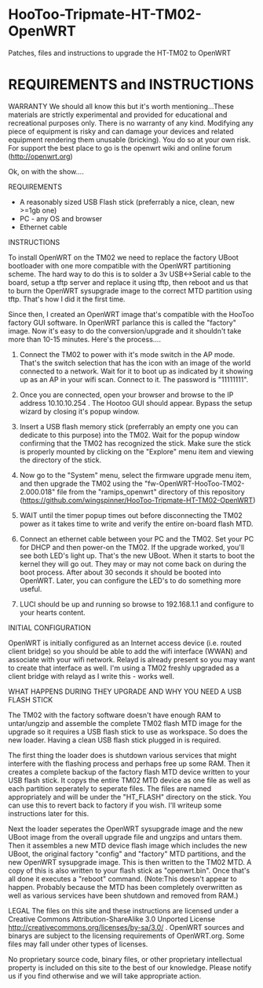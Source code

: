 HooToo-Tripmate-HT-TM02-OpenWRT
===============================

Patches, files and instructions to upgrade the HT-TM02 to OpenWRT


REQUIREMENTS and INSTRUCTIONS
==================


WARRANTY
We should all know this but it's worth mentioning...These materials are strictly
experimental and provided for educational and recreational purposes only. There
is no warranty of any kind. Modifying any piece of equipment is risky and can
damage your devices and related equipment rendering them unusable (bricking).
You do so at your own risk. For support the best place to go is the openwrt wiki
and online forum (http://openwrt.org)

Ok, on with the show....

REQUIREMENTS

- A reasonably sized USB Flash stick (preferrably a nice, clean, new >=1gb one)
- PC - any OS and browser
- Ethernet cable

INSTRUCTIONS

To install OpenWRT on the TM02 we need to replace the factory UBoot bootloader with one more
compatible with the OpenWRT partitioning scheme. The hard way to do this is to
solder a 3v USB<->Serial cable to the board, setup a tftp server and replace it
using tftp, then reboot and us that to  burn the OpenWRT sysupgrade image to the
correct MTD partition using tftp. That's how I did it the first time.

Since then, I created an OpenWRT image that's compatible with
the HooToo factory GUI software. In OpenWRT parlance this is called the "factory"
image. Now it's easy to do the conversion/upgrade and it shouldn't take more
than 10-15 minutes. Here's the process....

1. Connect the TM02 to power with it's mode switch in the AP mode. That's the
switch selection that has the icon with an image of the world connected to a
network. Wait for it to boot up as indicated by it showing up as an AP in your
wifi scan. Connect to it. The password is "11111111".

2. Once you are connected, open your browser and browse to the IP address
10.10.10.254 . The Hootoo GUI should appear. Bypass the setup wizard by closing
it's popup window.

3. Insert a USB flash memory stick (preferrably an empty one you can dedicate to
this purpose) into the TM02. Wait for the popup window confirming that the TM02
has recognized the stick. Make sure the stick is properly mounted by clicking on
the "Explore" menu item and viewing the directory of the stick.

4. Now go to the "System" menu, select the firmware upgrade menu item, and then
upgrade the TM02 using the "fw-OpenWRT-HooToo-TM02-2.000.018" file from the
"ramips_openwrt" directory of this repository
(https://github.com/wingspinner/HooToo-Tripmate-HT-TM02-OpenWRT)

5. WAIT until the timer popup times out before disconnecting the TM02 power as
it takes time to write and verify the entire on-board flash MTD.

6. Connect an ethernet cable between your PC and the TM02. Set your PC for DHCP
and then power-on the TM02. If the upgrade worked, you'll see both LED's light
up. That's the new UBoot. When it starts to boot the kernel they will go out. 
They may or may not come back on during the boot process. After about 30 seconds
it should be booted into OpenWRT. Later, you can configure the LED's to do
something more useful.

7. LUCI should be up and running so browse to 192.168.1.1 and configure to your
hearts content. 

INITIAL CONFIGURATION

OpenWRT is initially configured as an Internet access device (i.e. routed client
bridge) so you should be able to add the wifi interface (WWAN) and associate
with your wifi network. Relayd is already present so you may want to create that
interface as well. I'm using a TM02 freshly upgraded as a client bridge with
relayd as I write this - works well.


WHAT HAPPENS DURING THEY UPGRADE AND WHY YOU NEED A USB FLASH STICK

The TM02 with the factory software doesn't have enough RAM to untar/ungzip and
assemble the complete TM02 flash MTD image for the upgrade so it requires a USB
flash stick to use as workspace. So does the new loader. Having a clean USB
flash stick plugged in is required.

The first thing the loader does is shutdown various services that might
interfere with the flashing process and perhaps free up some RAM. Then it
creates a complete backup of the factory flash MTD device written to your USB
flash stick. It copys the entire TM02 MTD device as one file as well as each
partition seperately to seperate files. The files are named appropriately and
will be under the "HT_FLASH" directory on the stick. You can use this to revert
back to factory if you wish. I'll writeup some instructions later for this. 

Next the loader seperates the OpenWRT sysupgrade image and the new UBoot image
from the overall upgrade file and  ungzips and untars them. Then it assembles a
new MTD device flash image which includes the new UBoot, the original factory
"config" and "factory" MTD partitions, and the new OpenWRT sysupgrade image.
This is then written to the TM02 MTD. A copy of this is also written to your
flash stick as "openwrt.bin". Once that's all done it executes a "reboot"
command. (Note:This doesn't appear to happen. Probably because the MTD has been
completely overwritten as well as various services have been shutdown and
removed from RAM.)



LEGAL
The files on this site and these instructions are licensed under a  Creative
Commons Attribution-ShareAlike 3.0 Unported License
http://creativecommons.org/licenses/by-sa/3.0/ . OpenWRT sources and binarys are
subject to the licensing requirements of OpenWRT.org. Some files may fall under
other types of licenses. 

No proprietary source code, binary files, or other proprietary intellectual property is
included on this site to the best of our knowledge.
Please notify us if you find otherwise and we will take appropriate action. 
